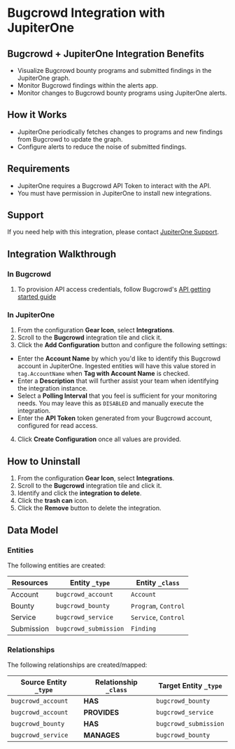 # Bugcrowd Integration with JupiterOne

## Bugcrowd + JupiterOne Integration Benefits

- Visualize Bugcrowd bounty programs and submitted findings in the JupiterOne
  graph.
- Monitor Bugcrowd findings within the alerts app.
- Monitor changes to Bugcrowd bounty programs using JupiterOne alerts.

## How it Works

- JupiterOne periodically fetches changes to programs and new findings from
  Bugcrowd to update the graph.
- Configure alerts to reduce the noise of submitted findings.

## Requirements

- JupiterOne requires a Bugcrowd API Token to interact with the API.
- You must have permission in JupiterOne to install new integrations.

## Support

If you need help with this integration, please contact [JupiterOne Support](https://community.askj1.com).

## Integration Walkthrough

### In Bugcrowd

1. To provision API access credentials, follow Bugcrowd's
   [API getting started guide](https://docs.bugcrowd.com/api/getting-started/)

### In JupiterOne

1. From the configuration **Gear Icon**, select **Integrations**.
2. Scroll to the **Bugcrowd** integration tile and click it.
3. Click the **Add Configuration** button and configure the following settings:

- Enter the **Account Name** by which you'd like to identify this Bugcrowd
  account in JupiterOne. Ingested entities will have this value stored in
  `tag.AccountName` when **Tag with Account Name** is checked.
- Enter a **Description** that will further assist your team when identifying
  the integration instance.
- Select a **Polling Interval** that you feel is sufficient for your monitoring
  needs. You may leave this as `DISABLED` and manually execute the integration.
- Enter the **API Token** token generated from your Bugcrowd account, configured
  for read access.

4. Click **Create Configuration** once all values are provided.

## How to Uninstall

1. From the configuration **Gear Icon**, select **Integrations**.
2. Scroll to the **Bugcrowd** integration tile and click it.
3. Identify and click the **integration to delete**.
4. Click the **trash can** icon.
5. Click the **Remove** button to delete the integration.

<!-- {J1_DOCUMENTATION_MARKER_START} -->
<!--
********************************************************************************
NOTE: ALL OF THE FOLLOWING DOCUMENTATION IS GENERATED USING THE
"j1-integration document" COMMAND. DO NOT EDIT BY HAND! PLEASE SEE THE DEVELOPER
DOCUMENTATION FOR USAGE INFORMATION:

https://github.com/JupiterOne/sdk/blob/master/docs/integrations/development.md
********************************************************************************
-->

## Data Model

### Entities

The following entities are created:

| Resources  | Entity `_type`        | Entity `_class`      |
| ---------- | --------------------- | -------------------- |
| Account    | `bugcrowd_account`    | `Account`            |
| Bounty     | `bugcrowd_bounty`     | `Program`, `Control` |
| Service    | `bugcrowd_service`    | `Service`, `Control` |
| Submission | `bugcrowd_submission` | `Finding`            |

### Relationships

The following relationships are created/mapped:

| Source Entity `_type` | Relationship `_class` | Target Entity `_type` |
| --------------------- | --------------------- | --------------------- |
| `bugcrowd_account`    | **HAS**               | `bugcrowd_bounty`     |
| `bugcrowd_account`    | **PROVIDES**          | `bugcrowd_service`    |
| `bugcrowd_bounty`     | **HAS**               | `bugcrowd_submission` |
| `bugcrowd_service`    | **MANAGES**           | `bugcrowd_bounty`     |

<!--
********************************************************************************
END OF GENERATED DOCUMENTATION AFTER BELOW MARKER
********************************************************************************
-->
<!-- {J1_DOCUMENTATION_MARKER_END} -->
